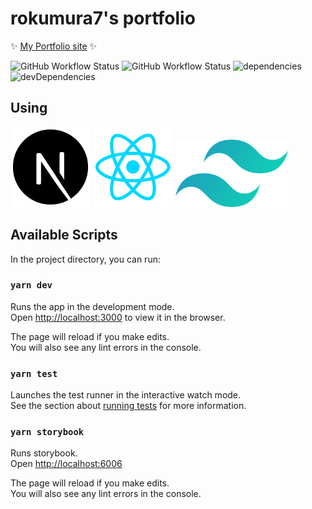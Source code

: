 # rokumura7's portfolio

✨ [My Portfolio site](https://rokumura7.github.io/) ✨

![GitHub Workflow Status](https://img.shields.io/github/workflow/status/rokumura7/rokumura7.github.io/CodeQL)
![GitHub Workflow Status](https://img.shields.io/github/workflow/status/rokumura7/rokumura7.github.io/GitHubPages)
![dependencies](https://david-dm.org/rokumura7/rokumura7.github.io.svg)
![devDependencies](https://david-dm.org/rokumura7/rokumura7.github.io/dev-status.svg)

## Using

<img src="static/img/logos/nextjs.png" width="128">
<img src="static/img/logos/react.png" width="128">
<img src="static/img/logos/tailwind-css.png" width="180">

## Available Scripts

In the project directory, you can run:

### `yarn dev`

Runs the app in the development mode.\
Open [http://localhost:3000](http://localhost:3000) to view it in the browser.

The page will reload if you make edits.\
You will also see any lint errors in the console.

### `yarn test`

Launches the test runner in the interactive watch mode.\
See the section about [running tests](https://facebook.github.io/create-react-app/docs/running-tests) for more information.

### `yarn storybook`

Runs storybook.\
Open [http://localhost:6006](http://localhost:6006)

The page will reload if you make edits.\
You will also see any lint errors in the console.
